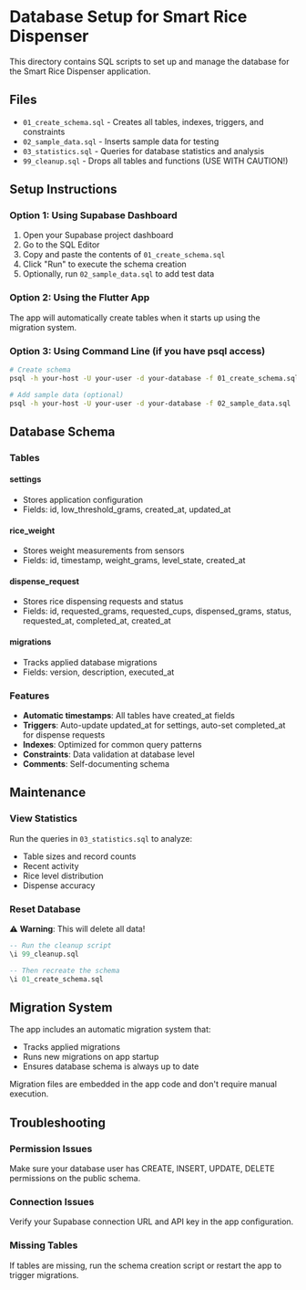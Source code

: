 # Database Setup for Smart Rice Dispenser

This directory contains SQL scripts to set up and manage the database for the Smart Rice Dispenser application.

## Files

- `01_create_schema.sql` - Creates all tables, indexes, triggers, and constraints
- `02_sample_data.sql` - Inserts sample data for testing
- `03_statistics.sql` - Queries for database statistics and analysis
- `99_cleanup.sql` - Drops all tables and functions (USE WITH CAUTION!)

## Setup Instructions

### Option 1: Using Supabase Dashboard

1. Open your Supabase project dashboard
2. Go to the SQL Editor
3. Copy and paste the contents of `01_create_schema.sql`
4. Click "Run" to execute the schema creation
5. Optionally, run `02_sample_data.sql` to add test data

### Option 2: Using the Flutter App

The app will automatically create tables when it starts up using the migration system.

### Option 3: Using Command Line (if you have psql access)

```bash
# Create schema
psql -h your-host -U your-user -d your-database -f 01_create_schema.sql

# Add sample data (optional)
psql -h your-host -U your-user -d your-database -f 02_sample_data.sql
```

## Database Schema

### Tables

#### settings
- Stores application configuration
- Fields: id, low_threshold_grams, created_at, updated_at

#### rice_weight
- Stores weight measurements from sensors
- Fields: id, timestamp, weight_grams, level_state, created_at

#### dispense_request
- Stores rice dispensing requests and status
- Fields: id, requested_grams, requested_cups, dispensed_grams, status, requested_at, completed_at, created_at

#### migrations
- Tracks applied database migrations
- Fields: version, description, executed_at

### Features

- **Automatic timestamps**: All tables have created_at fields
- **Triggers**: Auto-update updated_at for settings, auto-set completed_at for dispense requests
- **Indexes**: Optimized for common query patterns
- **Constraints**: Data validation at database level
- **Comments**: Self-documenting schema

## Maintenance

### View Statistics
Run the queries in `03_statistics.sql` to analyze:
- Table sizes and record counts
- Recent activity
- Rice level distribution
- Dispense accuracy

### Reset Database
⚠️ **Warning**: This will delete all data!

```sql
-- Run the cleanup script
\i 99_cleanup.sql

-- Then recreate the schema
\i 01_create_schema.sql
```

## Migration System

The app includes an automatic migration system that:
- Tracks applied migrations
- Runs new migrations on app startup
- Ensures database schema is always up to date

Migration files are embedded in the app code and don't require manual execution.

## Troubleshooting

### Permission Issues
Make sure your database user has CREATE, INSERT, UPDATE, DELETE permissions on the public schema.

### Connection Issues
Verify your Supabase connection URL and API key in the app configuration.

### Missing Tables
If tables are missing, run the schema creation script or restart the app to trigger migrations.
